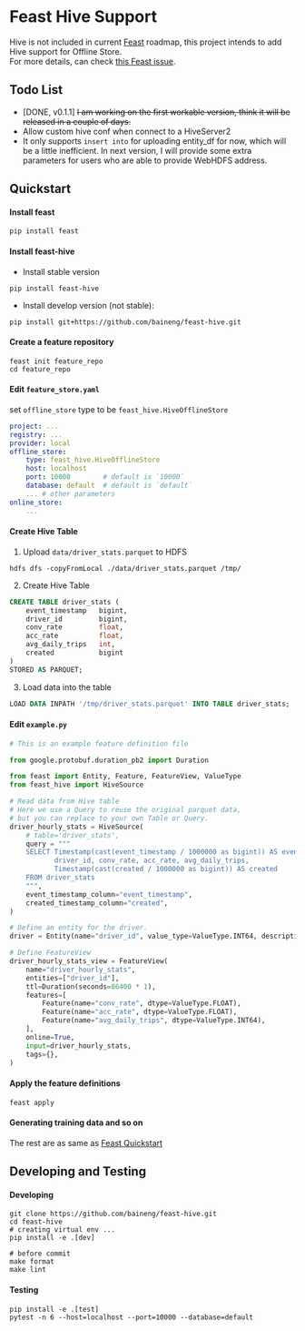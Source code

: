 # Feast Hive Support

Hive is not included in current [Feast](https://github.com/feast-dev/feast) roadmap, this project intends to add Hive support for Offline Store.  
For more details, can check [this Feast issue](https://github.com/feast-dev/feast/issues/1686).

## Todo List
- [DONE, v0.1.1] ~~I am working on the first workable version, think it will be released in a couple of days.~~
- Allow custom hive conf when connect to a HiveServer2 
- It only supports `insert into` for uploading entity_df for now, which will be a little inefficient. In next version, I will provide some extra parameters for users who are able to provide WebHDFS address. 

## Quickstart

#### Install feast

```shell
pip install feast
```

#### Install feast-hive

- Install stable version

```shell
pip install feast-hive 
```

- Install develop version (not stable):

```shell
pip install git+https://github.com/baineng/feast-hive.git 
```

#### Create a feature repository

```shell
feast init feature_repo
cd feature_repo
```

#### Edit `feature_store.yaml`

set `offline_store` type to be `feast_hive.HiveOfflineStore`

```yaml
project: ...
registry: ...
provider: local
offline_store:
    type: feast_hive.HiveOfflineStore
    host: localhost
    port: 10000        # default is `10000`
    database: default  # default is `default`
    ... # other parameters
online_store:
    ...
```

#### Create Hive Table

1. Upload `data/driver_stats.parquet` to HDFS
```shell
hdfs dfs -copyFromLocal ./data/driver_stats.parquet /tmp/
```
2. Create Hive Table
```sql
CREATE TABLE driver_stats (
    event_timestamp   bigint,
    driver_id         bigint,
    conv_rate         float,
    acc_rate          float,
    avg_daily_trips   int,
    created           bigint
)
STORED AS PARQUET;
```
3. Load data into the table
```sql
LOAD DATA INPATH '/tmp/driver_stats.parquet' INTO TABLE driver_stats;
```

#### Edit `example.py`

```python
# This is an example feature definition file

from google.protobuf.duration_pb2 import Duration

from feast import Entity, Feature, FeatureView, ValueType
from feast_hive import HiveSource

# Read data from Hive table
# Here we use a Query to reuse the original parquet data, 
# but you can replace to your own Table or Query.
driver_hourly_stats = HiveSource(
    # table='driver_stats',
    query = """
    SELECT Timestamp(cast(event_timestamp / 1000000 as bigint)) AS event_timestamp, 
           driver_id, conv_rate, acc_rate, avg_daily_trips, 
           Timestamp(cast(created / 1000000 as bigint)) AS created 
    FROM driver_stats
    """,
    event_timestamp_column="event_timestamp",
    created_timestamp_column="created",
)

# Define an entity for the driver.
driver = Entity(name="driver_id", value_type=ValueType.INT64, description="driver id", )

# Define FeatureView
driver_hourly_stats_view = FeatureView(
    name="driver_hourly_stats",
    entities=["driver_id"],
    ttl=Duration(seconds=86400 * 1),
    features=[
        Feature(name="conv_rate", dtype=ValueType.FLOAT),
        Feature(name="acc_rate", dtype=ValueType.FLOAT),
        Feature(name="avg_daily_trips", dtype=ValueType.INT64),
    ],
    online=True,
    input=driver_hourly_stats,
    tags={},
)
```

#### Apply the feature definitions

```shell
feast apply
```

#### Generating training data and so on

The rest are as same as [Feast Quickstart](https://docs.feast.dev/quickstart#generating-training-data)


## Developing and Testing

#### Developing

```shell
git clone https://github.com/baineng/feast-hive.git
cd feast-hive
# creating virtual env ...
pip install -e .[dev]

# before commit
make format
make lint
```

#### Testing

```shell
pip install -e .[test]
pytest -n 6 --host=localhost --port=10000 --database=default
```